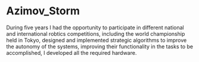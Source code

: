 # Azimov_Storm

During five years I had the opportunity to participate in different national and international robtics competitions, including the world championship held in Tokyo, designed and implemented strategic algorithms to improve the autonomy of the systems, improving their functionality in the tasks to be accomplished, I developed all the required hardware.
